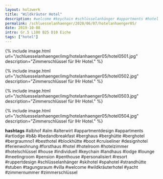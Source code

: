 ```yaml
---
layout: holzwerk
title: "Wildkräuter Hotel"
description: #welcome #keychain #schlüsselanhänger #appartments #hotel #albhof #designhotel #hotelroom #resort #besthotel #ferienwohnung #pension #skihotel #spahotel #villa #lounge #penthouse #strandhütte #berghütte #blockhütte #lodge #b&b #forsthaus #berghaus #artlodge #alm #stuben #landhaus #alterwirt #bedandbreakfast #house #yacht #boot #cruiseliner #hotelzimmer #zimmerschlüssel #zimmernummer #appartmentdesign #individuell #personalisiert #ruppertdesign
permalink: /schluesselanhaenger/2020/06/07/hotelanhaenger05/
date: 2019-10-08
intro: Gr.5 L100 B25 D10 Eiche 
tags: ["hotel"]
---
```



{% include image.html url="/schluesselanhaenger/img/hotelanhaenger05/hotel0501.jpg" description="Zimmerschlüssel für IHr Hotel." %}

{% include image.html url="/schluesselanhaenger/img/hotelanhaenger05/hotel0502.jpg" description="Zimmerschlüssel für IHr Hotel." %}

{% include image.html url="/schluesselanhaenger/img/hotelanhaenger05/hotel0503.jpg" description="Zimmerschlüssel für IHr Hotel." %}

{% include image.html url="/schluesselanhaenger/img/hotelanhaenger05/hotel0504.jpg" description="Zimmerschlüssel für IHr Hotel." %}

**hashtags**
#albhof
#alm
#alterwirt
#appartmentdesign
#appartments
#artlodge
#b&b
#bedandbreakfast
#berghaus
#berghütte
#berghotel
#bergraumno1
#besthotel
#blockhütte
#boot
#cruiseliner
#designhotel
#ferienwohnung
#forsthaus
#hotel
#hotelroom
#hotelzimmer
#hotelschlüssel
#house
#individuell
#keychain
#landhaus
#lodge
#lounge
#meetingroom
#pension
#penthouse
#personalisiert
#resort
#ruppertdesign
#schlüsselanhänger
#skihotel
#spahotel
#strandhütte
#stuben
#tagungsraum
#villa
#welcome
#wildkräuterhotel
#yacht
#zimmernummer
#zimmerschlüssel
